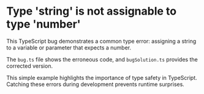 # Type 'string' is not assignable to type 'number'

This TypeScript bug demonstrates a common type error: assigning a string to a variable or parameter that expects a number.

The `bug.ts` file shows the erroneous code, and `bugSolution.ts` provides the corrected version.

This simple example highlights the importance of type safety in TypeScript.  Catching these errors during development prevents runtime surprises.